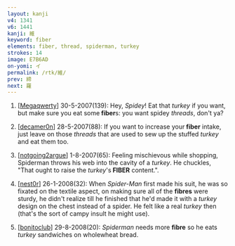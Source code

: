 ```yaml
---
layout: kanji
v4: 1341
v6: 1441
kanji: 維
keyword: fiber
elements: fiber, thread, spiderman, turkey
strokes: 14
image: E7B6AD
on-yomi: イ
permalink: /rtk/維/
prev: 締
next: 羅
---
```


1) [<a href="http://kanji.koohii.com/profile/Megaqwerty">Megaqwerty</a>] 30-5-2007(139): Hey, <em>Spidey</em>! Eat that <em>turkey</em> if you want, but make sure you eat some<strong> fiber</strong>s: you want spidey <em>threads</em>, don&#039;t ya?

2) [<a href="http://kanji.koohii.com/profile/decamer0n">decamer0n</a>] 28-5-2007(88): If you want to increase your<strong> fiber</strong> intake, just leave on those <em>threads</em> that are used to sew up the stuffed <em>turkey</em> and eat them too.

3) [<a href="http://kanji.koohii.com/profile/notgoing2argue">notgoing2argue</a>] 1-8-2007(65): Feeling mischievous while shopping, Spiderman throws his web into the cavity of a <em>turkey</em>. He chuckles, &quot;That ought to raise the <em>turkey</em>&#039;s<strong> FIBER</strong> content.&quot;.

4) [<a href="http://kanji.koohii.com/profile/nest0r">nest0r</a>] 26-1-2008(32): When <em>Spider-Man</em> first made his suit, he was so fixated on the textile aspect, on making sure all of the <strong>fibres</strong> were sturdy, he didn&#039;t realize till he finished that he&#039;d made it with a <em>turkey</em> design on the chest instead of a spider. He felt like a real <em>turkey</em> then (that&#039;s the sort of campy insult he might use).

5) [<a href="http://kanji.koohii.com/profile/bonitoclub">bonitoclub</a>] 29-8-2008(20): <em>Spiderman</em> needs more <strong>fibre</strong> so he eats <em>turkey</em> sandwiches on wholewheat bread.

